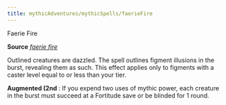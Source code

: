```yaml
---
title: mythicAdventures/mythicSpells/faerieFire
---
```

Faerie Fire

**Source** [_faerie fire_](spell_dir/faerieFire#_faerie-fire)

Outlined creatures are dazzled. The spell outlines figment illusions in the burst, revealing them as such. This effect applies only to figments with a caster level equal to or less than your tier.

**Augmented (2nd** : If you expend two uses of mythic power, each creature in the burst must succeed at a Fortitude save or be blinded for 1 round.

